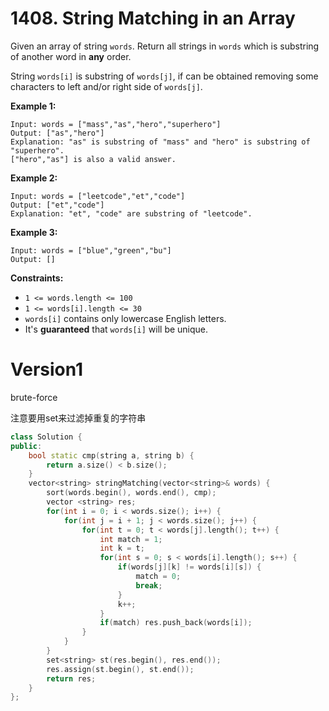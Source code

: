 # 1408. String Matching in an Array

Given an array of string `words`. Return all strings in `words` which is substring of another word in **any** order. 

String `words[i]` is substring of `words[j]`, if can be obtained removing some characters to left and/or right side of `words[j]`.

 

**Example 1:**

```
Input: words = ["mass","as","hero","superhero"]
Output: ["as","hero"]
Explanation: "as" is substring of "mass" and "hero" is substring of "superhero".
["hero","as"] is also a valid answer.
```

**Example 2:**

```
Input: words = ["leetcode","et","code"]
Output: ["et","code"]
Explanation: "et", "code" are substring of "leetcode".
```

**Example 3:**

```
Input: words = ["blue","green","bu"]
Output: []
```

 

**Constraints:**

- `1 <= words.length <= 100`
- `1 <= words[i].length <= 30`
- `words[i]` contains only lowercase English letters.
- It's **guaranteed** that `words[i]` will be unique.



# Version1

brute-force

注意要用set来过滤掉重复的字符串

```cpp
class Solution {
public:
    bool static cmp(string a, string b) {
        return a.size() < b.size();
    }
    vector<string> stringMatching(vector<string>& words) {
        sort(words.begin(), words.end(), cmp);
        vector <string> res;
        for(int i = 0; i < words.size(); i++) {
            for(int j = i + 1; j < words.size(); j++) {
                for(int t = 0; t < words[j].length(); t++) {
                    int match = 1;
                    int k = t;
                    for(int s = 0; s < words[i].length(); s++) {
                        if(words[j][k] != words[i][s]) {
                            match = 0;
                            break;
                        }
                        k++;
                    }
                    if(match) res.push_back(words[i]);
                }
            }
        }
        set<string> st(res.begin(), res.end());
        res.assign(st.begin(), st.end());
        return res;
    }
};
```

